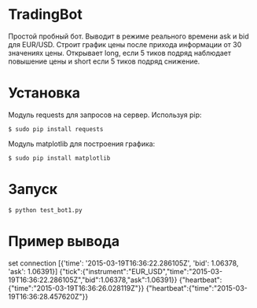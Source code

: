 # TradingBot

Простой пробный бот. Выводит в режиме реального времени ask и bid для EUR/USD. 
Строит график цены после прихода информации от 30 значениях цены. 
Открывает long, если 5 тиков подряд наблюдает повышение цены и short если 5 тиков
подряд снижение.

# Установка

Модуль requests для запросов на сервер. Используя pip:

    $ sudo pip install requests

Модуль matplotlib для построения графика:

    $ sudo pip install matplotlib

# Запуск

    $ python test_bot1.py
    
# Пример вывода 

set connection
[{'time': '2015-03-19T16:36:22.286105Z', 'bid': 1.06378, 'ask': 1.06391}]
{"tick":{"instrument":"EUR_USD","time":"2015-03-19T16:36:22.286105Z","bid":1.06378,"ask":1.06391}}
{"heartbeat":{"time":"2015-03-19T16:36:26.028119Z"}}
{"heartbeat":{"time":"2015-03-19T16:36:28.457620Z"}}
